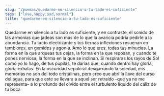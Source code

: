 ```yaml
---
slug: "/poemas/quedarme-en-silencio-a-tu-lado-es-suficiente"
tags: ["love,happy,sad,normal"]
title: "quedarme-en-silencio-a-tu-lado-es-suficiente"
---
```

Quedarme en silencio a tu lado es suficiente, y en contraste, el sonido de las armonías que jadeas son más de lo que la avaricia podría pedirle a la abundancia. Tu tacto electrizante y tus tiernas inflexiones resuenan en temblores, en gemidos y agonía. Amo lo que eres, todas tus minucias. La forma en la que arqueas tus cejas, la forma en la que reposan, y cuando te pones nerviosa, la forma en la que se inclinan. Si respiraras los rayos de Sol como yo lo hago, de tus pupilas, te darías que, cuando dentro hay gloria, gloria exhalas. En la oscuridad sepulcral desgarrando la soledad, mis memorias no son del todo cristalinas, pero creo que abrí la llave del curso del agua, para que este se llevara a aquel ser retraído –que ya no me representa– a lo profundo del olvido entre el turbulento líquido del cáliz de tu boca